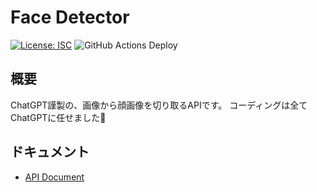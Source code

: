 # Face Detector

[![License: ISC](https://img.shields.io/github/license/nana4rider/face-detector)](LICENSE)
![GitHub Actions Deploy](https://github.com/nana4rider/face-detector/actions/workflows/deploy.yml/badge.svg)

## 概要

ChatGPT謹製の、画像から顔画像を切り取るAPIです。
コーディングは全てChatGPTに任せました🤖

## ドキュメント

- [API Document](https://nana4rider.github.io/openapi-ui/?face-detector)
